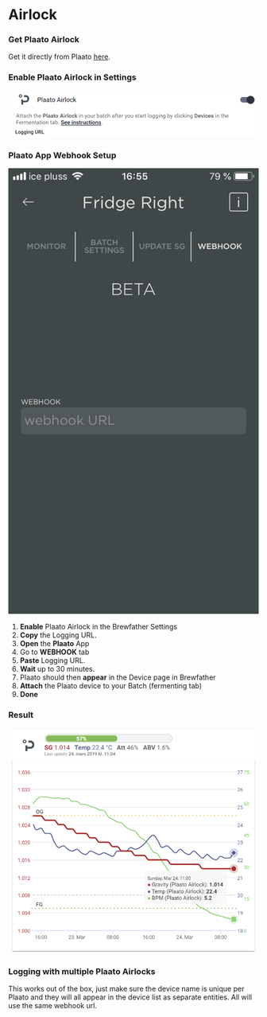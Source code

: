 # Airlock

### Get Plaato Airlock

Get it directly from Plaato [here](https://www.plaato.io/).

### Enable Plaato Airlock in Settings

![Enable Plaato Airlock in the Settings, copy the Logging URL.](../../.gitbook/assets/image%20%2892%29.png)

### **Plaato App Webhook Setup**

![Paste the Logging URL from Brewfather](../../.gitbook/assets/image%20%2839%29.png)

1. **Enable** Plaato Airlock in the Brewfather Settings
2. **Copy** the Logging URL.
3. **Open** the **Plaato** App
4. Go to **WEBHOOK** tab
5. **Paste** Logging URL.
6. **Wait** up to 30 minutes.
7. Plaato should then **appear** in the Device page in Brewfather
8. **Attach** the Plaato device to your Batch \(fermenting tab\)
9. **Done**

### Result

![](../../.gitbook/assets/image%20%2850%29.png)

### Logging with multiple Plaato Airlocks

This works out of the box, just make sure the device name is unique per Plaato and they will all appear in the device list as separate entities. All will use the same webhook url.

